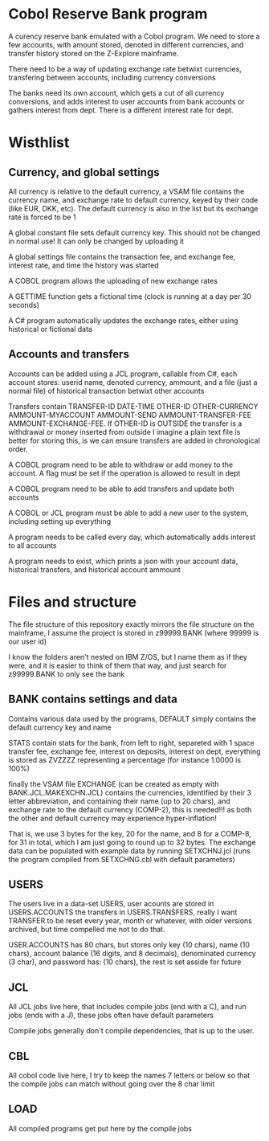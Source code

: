 Cobol Reserve Bank program
=====================
A curency reserve bank emulated with a Cobol program. We need to store a few accounts, with amount stored, denoted in different currencies, and transfer history stored on the Z-Explore mainframe.

There need to be a way of updating exchange rate betwixt currencies, transfering between accounts, including currency conversions

The banks need its own account, which gets a cut of all currency conversions, and adds interest to user accounts from bank accounts or gathers interest from dept. There is a different interest rate for dept.


Wisthlist
========

Currency, and global settings
-----------------
All currency is relative to the default currency, a VSAM file contains the currency name, and exchange rate to default currency, keyed by their code (like EUR, DKK, etc). The default currency is also in the list but its exchange rate is forced to be 1

A global constant file sets default currency key. This should not be changed in normal use! It can only be changed by uploading it

A global settings file contains the transaction fee, and exchange fee, interest rate, and time the history was started

A COBOL program allows the uploading of new exchange rates

A GETTIME function gets a fictional time (clock is running at a day per 30 seconds)

A C\# program automatically updates the exchange rates, either using historical or fictional data


Accounts and transfers
----------
Accounts can be added using a JCL program, callable from C\#, each account stores: userid name, denoted currency, ammount, and a file (just a normal file) of historical transaction betwixt other accounts

Transfers contain TRANSFER-ID DATE-TIME OTHER-ID OTHER-CURRENCY AMMOUNT-MYACCOUNT AMMOUNT-SEND AMMOUNT-TRANSFER-FEE AMMOUNT-EXCHANGE-FEE. If OTHER-ID is OUTSIDE the transfer is a withdrawal or money inserted from outside I imagine a plain text file is better for storing this, is we can ensure transfers are added in chronological order.

A COBOL program need to be able to withdraw or add money to the account. A flag must be set if the operation is allowed to result in dept

A COBOL program need to be able to add transfers and update both accounts

A COBOL or JCL program must be able to add a new user to the system, including setting up everything

A program needs to be called every day, which automatically adds interest to all accounts

A program needs to exist, which prints a json with your account data, historical transfers, and historical account ammount


Files and structure
=====
The file structure of this repository exactly mirrors the file structure on the mainframe, I assume the project is stored in z99999.BANK (where 99999 is our user id)

I know the folders aren't nested on IBM Z/OS, but I name them as if they were, and it is easier to think of them that way, and just search for z99999.BANK to only see the bank

BANK contains settings and data
---------
Contains various data used by the programs, DEFAULT simply contains the default currency key and name

STATS contain stats for the bank, from left to right, separeted with 1 space transfer fee, exchange fee, interest on deposits, interest on dept, everything is stored as ZVZZZZ representing a percentage (for instance 1.0000 is 100%)

finally the VSAM file EXCHANGE (can be created as empty with BANK.JCL.MAKEXCHN.JCL) contains the currencies, identified by their 3 letter abbreviation, and containing their name (up to 20 chars), and exchange rate to the default currency (COMP-2), this is needed!!! as both the other and default currency may experience hyper-inflation!

That is, we use 3 bytes for the key, 20 for the name, and 8 for a COMP-8, for 31 in total, which I am just going to round up to 32 bytes. The exchange data can be populated with example data by running SETXCHNJ.jcl (runs the program compiled from SETXCHNG.cbl with default parameters)

USERS
----------
The users live in a data-set USERS, user acounts are stored in USERS.ACCOUNTS the transfers in USERS.TRANSFERS, really I want TRANSFER to be reset every year, month or whatever, with older versions archived, but time compelled me not to do that.

USER.ACCOUNTS has 80 chars, but stores only key (10 chars), name (10 chars), account balance (16 digits, and 8 decimals), denominated currency (3 char), and password has: (10 chars), the rest is set asside for future

JCL
------
All JCL jobs live here, that includes compile jobs (end with a C), and run jobs (ends with a J), these jobs often have default parameters

Compile jobs generally don't compile dependencies, that is up to the user.

CBL
-------
All cobol code live here, I try to keep the names 7 letters or below so that the compile jobs can match without going over the 8 char limit

LOAD
----
All compiled programs get put here by the compile jobs